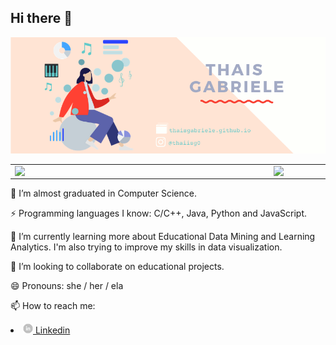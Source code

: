 <h2>  Hi there 👋 </h2>
<img src="https://github.com/ThaisGabriele/ThaisGabriele/blob/main/images/cover1.png" >
<center>
<table>
    <tr>
        <td><img width="400px" align="left" src="https://github-readme-stats.vercel.app/api/top-langs/?username=ThaisGabriele&hide=html&layout=compact&theme=buefy" /></td>
        <td><img width="495px" align="left" src="https://github-readme-stats.vercel.app/api?username=ThaisGabriele&theme=buefy"/></td>
    </tr>   
</table>
</center>  


<p> 🔭 I’m almost graduated in Computer Science. </p>
<p> ⚡ Programming languages I know: C/C++, Java, Python and JavaScript.
<p> 🌱 I’m currently learning more about Educational Data Mining and Learning Analytics. I'm also trying to improve my skills in data visualization. </p>
<p> 👯 I’m looking to collaborate on educational projects. </p>
<p> 😄 Pronouns: she / her / ela </p>
<p> 📫 How to reach me: </p>
  <li> <a href="https://www.linkedin.com/in/thais-gabriele/"> <img src="https://github.com/ThaisGabriele/ThaisGabriele/blob/main/images/linkedin.png" width="16"> </img>  Linkedin </a> </li>

